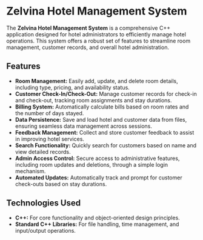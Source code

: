 <h1>Zelvina Hotel Management System</h1>
<p>The <strong>Zelvina Hotel Management System</strong> is a comprehensive C++ application designed for hotel administrators to efficiently manage hotel operations. This system offers a robust set of features to streamline room management, customer records, and overall hotel administration.</p>
        
<h2>Features</h2>
<ul>
    <li><strong>Room Management:</strong> Easily add, update, and delete room details, including type, pricing, and availability status.</li>
    <li><strong>Customer Check-In/Check-Out:</strong> Manage customer records for check-in and check-out, tracking room assignments and stay durations.</li>
    <li><strong>Billing System:</strong> Automatically calculate bills based on room rates and the number of days stayed.</li>
    <li><strong>Data Persistence:</strong> Save and load hotel and customer data from files, ensuring seamless data management across sessions.</li>
    <li><strong>Feedback Management:</strong> Collect and store customer feedback to assist in improving hotel services.</li>
    <li><strong>Search Functionality:</strong> Quickly search for customers based on name and view detailed records.</li>
    <li><strong>Admin Access Control:</strong> Secure access to administrative features, including room updates and deletions, through a simple login mechanism.</li>
    <li><strong>Automated Updates:</strong> Automatically track and prompt for customer check-outs based on stay durations.</li>        
</ul>
 <h2>Technologies Used</h2>
        <ul>
            <li><strong>C++:</strong> For core functionality and object-oriented design principles.</li>
            <li><strong>Standard C++ Libraries:</strong> For file handling, time management, and input/output operations.</li>
        </ul>
